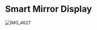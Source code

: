 # Smart Mirror Display

![IMG_4627](https://github.com/DrewJohnsonGT/mirror/assets/19674743/433b2878-8fc0-4b64-ab35-d362f80d8ccb)
